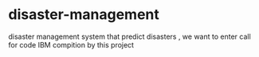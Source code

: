 # disaster-management
disaster management system that predict disasters , we want to enter call for code IBM compition by this project
